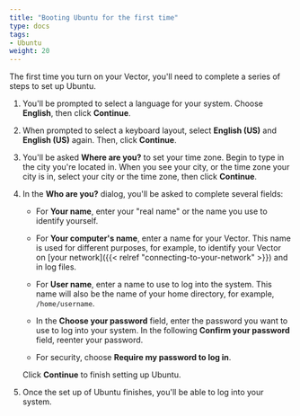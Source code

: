 ```yaml
---
title: "Booting Ubuntu for the first time"
type: docs
tags:
- Ubuntu
weight: 20
---
```


The first time you turn on your Vector, you'll need to complete a series of
steps to set up Ubuntu.

1. You'll be prompted to select a language for your system. Choose
   **English**, then click **Continue**.

1. When prompted to select a keyboard layout, select **English (US)** and
   **English (US)** again. Then, click **Continue**.

1. You'll be asked **Where are you?** to set your time zone. Begin to type in
   the city you're located in. When you see your city, or the time zone your
   city is in, select your city or the time zone, then click **Continue**.

1. In the **Who are you?** dialog, you'll be asked to complete several fields:

   - For **Your name**, enter your "real name" or the name you use to identify
     yourself.

   - For **Your computer's name**, enter a name for your Vector. This name is
     used for different purposes, for example, to identify your Vector on
     [your network]({{< relref "connecting-to-your-network" >}}) and in log
     files.

   - For **User name**, enter a name to use to log into the system. This name
     will also be the name of your home directory, for example,
     `/home/username`.

   - In the **Choose your password** field, enter the password you want to use
     to log into your system. In the following **Confirm your password**
     field, reenter your password.

   - For security, choose **Require my password to log in**.

   Click **Continue** to finish setting up Ubuntu.

1. Once the set up of Ubuntu finishes, you'll be able to log into your system.
